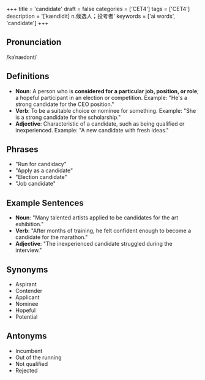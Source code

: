 +++
title = 'candidate'
draft = false
categories = ['CET4']
tags = ['CET4']
description = '[ˈkændidit] n.候选人；投考者'
keywords = ['ai words', 'candidate']
+++

## Pronunciation
/kəˈnædənt/

## Definitions
- **Noun**: A person who is **considered for a particular job, position, or role**; a hopeful participant in an election or competition. Example: "He's a strong candidate for the CEO position."
- **Verb**: To be a suitable choice or nominee for something. Example: "She is a strong candidate for the scholarship."
- **Adjective**: Characteristic of a candidate, such as being qualified or inexperienced. Example: "A new candidate with fresh ideas."

## Phrases
- "Run for candidacy"
- "Apply as a candidate"
- "Election candidate"
- "Job candidate"

## Example Sentences
- **Noun**: "Many talented artists applied to be candidates for the art exhibition."
- **Verb**: "After months of training, he felt confident enough to become a candidate for the marathon."
- **Adjective**: "The inexperienced candidate struggled during the interview."

## Synonyms
- Aspirant
- Contender
- Applicant
- Nominee
- Hopeful
- Potential

## Antonyms
- Incumbent
- Out of the running
- Not qualified
- Rejected
